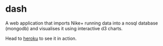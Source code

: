 dash
====

A web application that imports Nike+ running data into a nosql database (mongodb) and visualises it using interactive d3 charts.

Head to [heroku](http://dashplus.herokuapp.com/) to see it in action.

